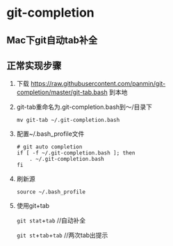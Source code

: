 # git-completion
## Mac下git自动tab补全

##  

## 正常实现步骤

1. 下载 https://raw.githubusercontent.com/panmin/git-completion/master/git-tab.bash 到本地

2. git-tab重命名为.git-completion.bash到～/目录下

   ```shell
   mv git-tab ~/.git-completion.bash
   ```

3. 配置~/.bash_profile文件

   ```shell
   # git auto completion
   if [ -f ~/.git-completion.bash ]; then
       . ~/.git-completion.bash
   fi
   ```

4. 刷新源

   ```shell
   source ~/.bash_profile
   ```

5. 使用git+tab

   `git stat`+`tab` //自动补全

   `git st`+`tab`+`tab` //两次tab出提示

   